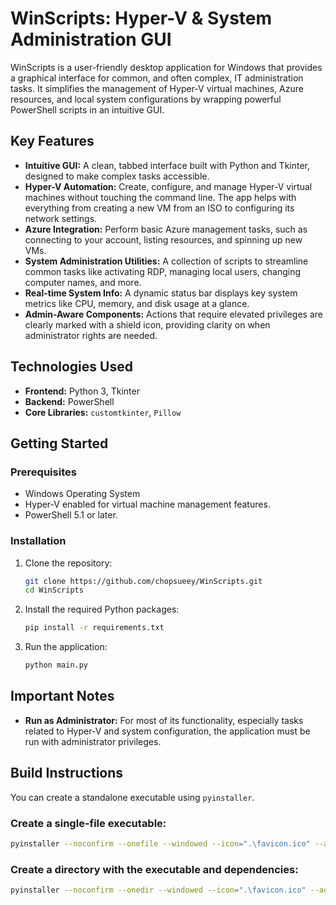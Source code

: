 # WinScripts: Hyper-V & System Administration GUI

WinScripts is a user-friendly desktop application for Windows that provides a graphical interface for common, and often complex, IT administration tasks. It simplifies the management of Hyper-V virtual machines, Azure resources, and local system configurations by wrapping powerful PowerShell scripts in an intuitive GUI.

## Key Features

- **Intuitive GUI:** A clean, tabbed interface built with Python and Tkinter, designed to make complex tasks accessible.
- **Hyper-V Automation:** Create, configure, and manage Hyper-V virtual machines without touching the command line. The app helps with everything from creating a new VM from an ISO to configuring its network settings.
- **Azure Integration:** Perform basic Azure management tasks, such as connecting to your account, listing resources, and spinning up new VMs.
- **System Administration Utilities:** A collection of scripts to streamline common tasks like activating RDP, managing local users, changing computer names, and more.
- **Real-time System Info:** A dynamic status bar displays key system metrics like CPU, memory, and disk usage at a glance.
- **Admin-Aware Components:** Actions that require elevated privileges are clearly marked with a shield icon, providing clarity on when administrator rights are needed.

## Technologies Used

- **Frontend:** Python 3, Tkinter
- **Backend:** PowerShell
- **Core Libraries:** `customtkinter`, `Pillow`

## Getting Started

### Prerequisites

- Windows Operating System
- Hyper-V enabled for virtual machine management features.
- PowerShell 5.1 or later.

### Installation

1.  Clone the repository:
    ```bash
    git clone https://github.com/chopsueey/WinScripts.git
    cd WinScripts
    ```
2.  Install the required Python packages:
    ```bash
    pip install -r requirements.txt
    ```
3.  Run the application:
    ```bash
    python main.py
    ```

## Important Notes

- **Run as Administrator:** For most of its functionality, especially tasks related to Hyper-V and system configuration, the application must be run with administrator privileges.

## Build Instructions

You can create a standalone executable using `pyinstaller`.

### Create a single-file executable:

```bash
pyinstaller --noconfirm --onefile --windowed --icon=".\favicon.ico" --add-data ".\favicon.ico;." --add-data "scripts;scripts" --add-data "icons;icons" .\main.py
```

### Create a directory with the executable and dependencies:

```bash
pyinstaller --noconfirm --onedir --windowed --icon=".\favicon.ico" --add-data ".\favicon.ico;." --add-data "scripts;scripts" --add-data "icons;icons" .\main.py
```